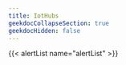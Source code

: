 ```yaml
---
title: IotHubs
geekdocCollapseSection: true
geekdocHidden: false
---
```


{{< alertList name="alertList" >}}